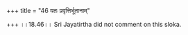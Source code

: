 +++
title = "46 यतः प्रवृत्तिर्भूतानाम्"

+++
।।18.46।। Sri Jayatirtha did not comment on this sloka.  
  
